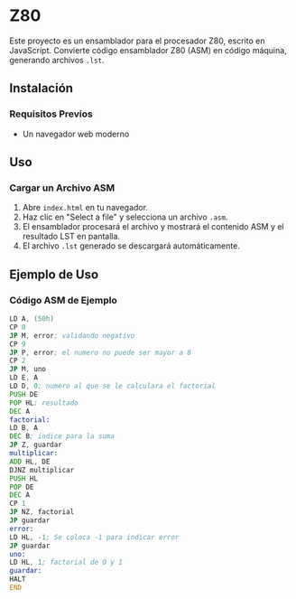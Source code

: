 # Z80

Este proyecto es un ensamblador para el procesador Z80, escrito en JavaScript. Convierte código ensamblador Z80 (ASM) en código máquina, generando archivos `.lst`.

## Instalación

### Requisitos Previos
- Un navegador web moderno

## Uso

### Cargar un Archivo ASM

1. Abre `index.html` en tu navegador.
2. Haz clic en "Select a file" y selecciona un archivo `.asm`.
3. El ensamblador procesará el archivo y mostrará el contenido ASM y el resultado LST en pantalla.
4. El archivo `.lst` generado se descargará automáticamente.

## Ejemplo de Uso

### Código ASM de Ejemplo

```asm
LD A, (50h)
CP 0
JP M, error; validando negativo
CP 9
JP P, error; el numero no puede ser mayor a 8
CP 2
JP M, uno
LD E, A
LD D, 0; numero al que se le calculara el factorial
PUSH DE
POP HL; resultado
DEC A
factorial:
LD B, A
DEC B; indice para la suma 
JP Z, guardar
multiplicar:
ADD HL, DE
DJNZ multiplicar
PUSH HL
POP DE
DEC A
CP 1
JP NZ, factorial
JP guardar
error:
LD HL, -1; Se coloca -1 para indicar error
JP guardar
uno:
LD HL, 1; factorial de 0 y 1
guardar:
HALT
END


